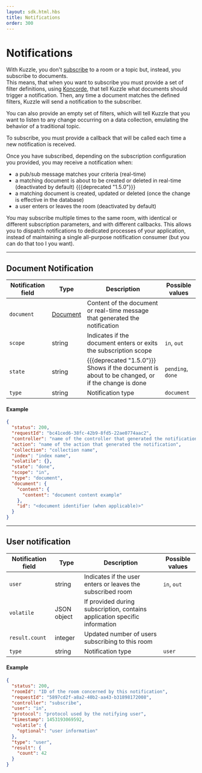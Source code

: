 ```yaml
---
layout: sdk.html.hbs
title: Notifications
order: 300
---
```


# Notifications

With Kuzzle, you don't [subscribe](/sdk-reference/android/3/collection/subscribe) to a room or a topic but, instead, you subscribe to documents.  
This means, that when you want to subscribe you must provide a set of filter definitions, using [Koncorde](/koncorde/1), that tell Kuzzle what documents should trigger a notification. Then, any time a document matches the defined filters, Kuzzle will send a notification to the subscriber.

You can also provide an empty set of filters, which will tell Kuzzle that you want to listen to any change occurring on a data collection, emulating the behavior of a traditional topic.

To subscribe, you must provide a callback that will be called each time a new notification is received.

Once you have subscribed, depending on the subscription configuration you provided, you may receive a notification when:

- a pub/sub message matches your criteria (real-time)
- a matching document is about to be created or deleted in real-time (deactivated by default) {{{deprecated "1.5.0"}}}
- a matching document is created, updated or deleted (once the change is effective in the database)
- a user enters or leaves the room (deactivated by default)

You may subscribe multiple times to the same room, with identical or different subscription parameters, and with different callbacks. This allows you to dispatch notifications to dedicated processes of your application, instead of maintaining a single all-purpose notification consumer (but you can do that too I you want).

---

## Document Notification

| Notification field | Type                                           | Description                                                                                     | Possible values   |
| ------------------ | ---------------------------------------------- | ----------------------------------------------------------------------------------------------- | ----------------- |
| `document`         | [Document](/sdk-reference/android/3/document/) | Content of the document or real-time message that generated the notification                    |                   |
| `scope`            | string                                         | Indicates if the document enters or exits the subscription scope                                | `in`, `out`       |
| `state`            | string                                         | {{{deprecated "1.5.0"}}} Shows if the document is about to be changed, or if the change is done | `pending`, `done` |
| `type`             | string                                         | Notification type                                                                               | `document`        |

#### Example

```json
{
  "status": 200,
  "requestId": "bc41ced6-38fc-42b9-8fd5-22ae0774aac2",
  "controller": "name of the controller that generated the notification",
  "action": "name of the action that generated the notification",
  "collection": "collection name",
  "index": "index name",
  "volatile": {},
  "state": "done",
  "scope": "in",
  "type": "document",
  "document": {
    "content": {
      "content": "document content example"
    },
    "id": "<document identifier (when applicable)>"
  }
}
```

---

## User notification

| Notification field | Type        | Description                                                                | Possible values |
| ------------------ | ----------- | -------------------------------------------------------------------------- | --------------- |
| `user`             | string      | Indicates if the user enters or leaves the subscribed room                 | `in`, `out`     |
| `volatile`         | JSON object | If provided during subscription, contains application specific information |                 |
| `result.count`     | integer     | Updated number of users subscribing to this room                           |                 |
| `type`             | string      | Notification type                                                          | `user`          |

#### Example

```json
{
  "status": 200,
  "roomId": "ID of the room concerned by this notification",
  "requestId": "5897cd2f-a8a2-40b2-aa43-b31898172008",
  "controller": "subscribe",
  "user": "in",
  "protocol": "protocol used by the notifying user",
  "timestamp": 1453193069592,
  "volatile": {
    "optional": "user information"
  },
  "type": "user",
  "result": {
    "count": 42
  }
}
```
